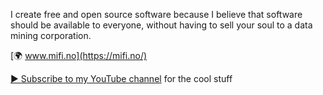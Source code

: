 I create free and open source software because I believe that software should be available to everyone, without having to sell your soul to a data mining corporation.

[🌍 www.mifi.no](https://mifi.no/)

[▶️ Subscribe to my YouTube channel](https://www.youtube.com/c/MikaelFinstad?sub_confirmation=1) for the cool stuff
